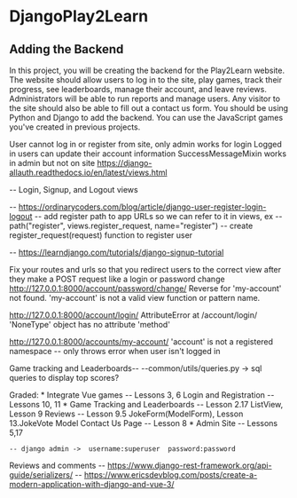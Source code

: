 # DjangoPlay2Learn
## Adding the Backend

In this project, you will be creating the backend for the Play2Learn website.
The website should allow users to log in to the site, play games, track their progress, see leaderboards, manage their account, and leave reviews.
Administrators will be able to run reports and manage users.
Any visitor to the site should also be able to fill out a contact us form.
You should be using Python and Django to add the backend.
You can use the JavaScript games you've created in previous projects.


User cannot log in or register from site, only admin works for login
Logged in users can update their account information
SuccessMessageMixin works in admin but not on site
https://django-allauth.readthedocs.io/en/latest/views.html

-- Login, Signup, and Logout views

-- https://ordinarycoders.com/blog/article/django-user-register-login-logout
    -- add register path to app URLs so we can refer to it in views, ex
        -- path("register", views.register_request, name="register")
    -- create register_request(request) function to register user

-- https://learndjango.com/tutorials/django-signup-tutorial


Fix your routes and urls so that you redirect users to the correct view after they make a POST request like a login or password change
http://127.0.0.1:8000/account/password/change/
Reverse for 'my-account' not found. 'my-account' is not a valid view function or pattern name.

http://127.0.0.1:8000/account/login/
AttributeError at /account/login/
'NoneType' object has no attribute 'method'

http://127.0.0.1:8000/accounts/my-account/
'account' is not a registered namespace
-- only throws error when user isn't logged in


Game tracking and Leaderboards--
--common/utils/queries.py -> sql queries to display top scores?

Graded:
    * Integrate Vue games -- Lessons 3, 6
    Login and Registration -- Lessons 10, 11
    * Game Tracking and Leaderboards -- Lesson 2.17 ListView, Lesson 9
    Reviews -- Lesson 9.5 JokeForm(ModelForm), Lesson 13.JokeVote Model
    Contact Us Page -- Lesson 8
    * Admin Site -- Lessons 5,17

    -- django admin ->  username:superuser  password:password

Reviews and comments
-- https://www.django-rest-framework.org/api-guide/serializers/
-- https://www.ericsdevblog.com/posts/create-a-modern-application-with-django-and-vue-3/
